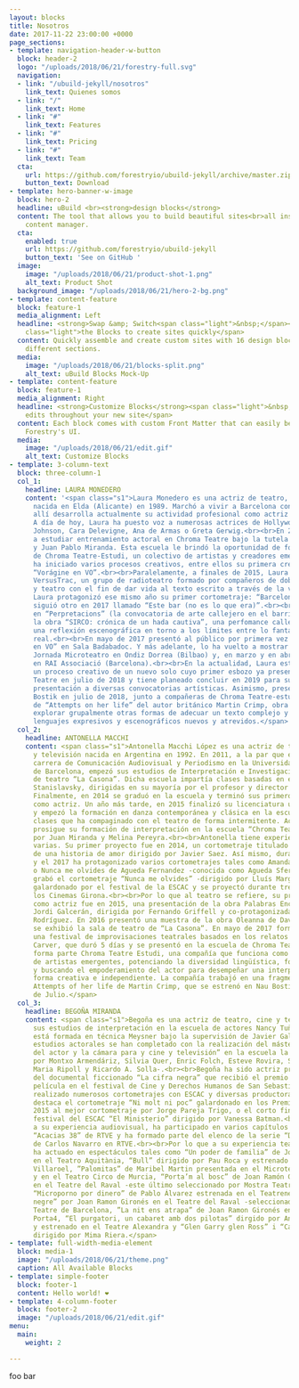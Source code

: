 ```yaml
---
layout: blocks
title: Nosotros
date: 2017-11-22 23:00:00 +0000
page_sections:
- template: navigation-header-w-button
  block: header-2
  logo: "/uploads/2018/06/21/forestry-full.svg"
  navigation:
  - link: "/ubuild-jekyll/nosotros"
    link_text: Quienes somos
  - link: "/"
    link_text: Home
  - link: "#"
    link_text: Features
  - link: "#"
    link_text: Pricing
  - link: "#"
    link_text: Team
  cta:
    url: https://github.com/forestryio/ubuild-jekyll/archive/master.zip
    button_text: Download
- template: hero-banner-w-image
  block: hero-2
  headline: uBuild <br><strong>design blocks</strong>
  content: The tool that allows you to build beautiful sites<br>all inside Forestry's
    content manager.
  cta:
    enabled: true
    url: https://github.com/forestryio/ubuild-jekyll
    button_text: 'See on GitHub '
  image:
    image: "/uploads/2018/06/21/product-shot-1.png"
    alt_text: Product Shot
  background_image: "/uploads/2018/06/21/hero-2-bg.png"
- template: content-feature
  block: feature-1
  media_alignment: Left
  headline: <strong>Swap &amp; Switch<span class="light">&nbsp;</span></strong><span
    class="light">the Blocks to create sites quickly</span>
  content: Quickly assemble and create custom sites with 16 design blocks for seven
    different sections.
  media:
    image: "/uploads/2018/06/21/blocks-split.png"
    alt_text: uBuild Blocks Mock-Up
- template: content-feature
  block: feature-1
  media_alignment: Right
  headline: <strong>Customize Blocks</strong><span class="light">&nbsp;to make quick
    edits throughout your new site</span>
  content: Each block comes with custom Front Matter that can easily be edited in
    Forestry's UI.
  media:
    image: "/uploads/2018/06/21/edit.gif"
    alt_text: Customize Blocks
- template: 3-column-text
  block: three-column-1
  col_1:
    headline: LAURA MONEDERO
    content: '<span class="s1">Laura Monedero es una actriz de teatro, doblaje y locutora,
      nacida en Elda (Alicante) en 1989. Marchó a vivir a Barcelona con 19 años y
      allí desarrolla actualmente su actividad profesional como actriz de doblaje.&nbsp;
      A día de hoy, Laura ha puesto voz a numerosas actrices de Hollywood, como Dakota
      Johnson, Cara Delevigne, Ana de Armas o Greta Gerwig.<br><br>En 2013 Laura comenzó
      a estudiar entrenamiento actoral en Chroma Teatre bajo la tutela de Melina Pereyra
      y Juan Pablo Miranda. Esta escuela le brindó la oportunidad de formar parte
      de Chroma Teatre-Estudi, un colectivo de artistas y creadores emergentes. Allí
      ha iniciado varios procesos creativos, entre ellos su primera creación teatral:
      “Vorágine en VO”.<br><br>Paralelamente, a finales de 2015, Laura fundó el colectivo
      VersusTrac, un grupo de radioteatro formado por compañeros de doblaje, radio
      y teatro con el fin de dar vida al texto escrito a través de la voz. Asimismo,
      Laura protagonizó ese mismo año su primer cortometraje: “Barcelona 24h” y le
      siguió otro en 2017 llamado “Este bar (no es lo que era)”.<br><br>En 2016 presentó
      en “Perpretacions” (la convocatoria de arte callejero en el barrio de Sant Martí)
      la obra “SIRCO: crónica de un hada cautiva”, una perfomance callejera que evocaba
      una reflexión escenográfica en torno a los límites entre lo fantástico y lo
      real.<br><br>En mayo de 2017 presentó al público por primera vez su solo “Vorágine
      en VO” en Sala Badabadoc. Y más adelante, lo ha vuelto a mostrar en la Segunda
      Jornada Microteatro en Ondiz Dorrea (Bilbao) y, en marzo y en abril de 2018,
      en RAI Associació (Barcelona).<br><br>En la actualidad, Laura está inmersa en
      un proceso creativo de un nuevo solo cuyo primer esbozo ya presentó en Chroma
      Teatre en julio de 2018 y tiene planeado concluir en 2019 para su posterior
      presentación a diversas convocatorias artísticas. Asimismo, presentó en Nau
      Bostik en julio de 2018, junto a compañeras de Chroma Teatre-estudi una adaptación
      de “Attempts on her life” del autor británico Martin Crimp, obra que le ha permitido
      explorar grupalmente otras formas de adecuar un texto complejo y sugestivo a
      lenguajes expresivos y escenográficos nuevos y atrevidos.</span>'
  col_2:
    headline: ANTONELLA MACCHI
    content: <span class="s1">Antonella Macchi López es una actriz de teatro, cine
      y televisión nacida en Argentina en 1992. En 2011, a la par que estudiaba la
      carrera de Comunicación Audiovisual y Periodismo en la Universidad Autónoma
      de Barcelona, empezó sus estudios de Interpretación e Investigación en la escuela
      de teatro “La Casona”. Dicha escuela impartía clases basadas en el método de
      Stanislavsky, dirigidas en su mayoría por el profesor y director Fernando Griffell.
      Finalmente, en 2014 se graduó en la escuela y terminó sus primeros estudios
      como actriz. Un año más tarde, en 2015 finalizó su licenciatura universitaria
      y empezó la formación en danza contemporánea y clásica en la escuela “Area Dansa”,
      clases que ha compaginado con el teatro de forma intermitente. Actualmente,
      prosigue su formación de interpretación en la escuela “Chroma Teatre”, dirigida
      por Juan Miranda y Melina Pereyra.<br><br>Antonella tiene experiencias cinematográficas
      varias. Su primer proyecto fue en 2014, un cortometraje titulado Relato incompleto
      de una historia de amor dirigido por Javier Saez. Así mismo, durante el 2014
      y el 2017 ha protagonizado varios cortometrajes tales como Amanda de Martí Ras
      o Nunca me olvides de Agueda Fernandez -conocida como Agueda Sfer-. En 2017
      grabó el cortometraje “Nunca me olvides” -dirigido por Lluís Margarit- que fue
      galardonado por el festival de la ESCAC y se proyectó durante tres semanas en
      los Cinemas Girona.<br><br>Por lo que al teatro se refiere, su primer estreno
      como actriz fue en 2015, una presentación de la obra Palabras Encadenadas de
      Jordi Galcerán, dirigida por Fernando Griffell y co-protagonizada por Ferran
      Rodríguez. En 2016 presentó una muestra de la obra Oleanna de David Mamet, que
      se exhibió la sala de teatro de “La Casona”. En mayo de 2017 formó parte de
      una festival de improvisaciones teatrales basados en los relatos de Raymond
      Carver, que duró 5 días y se presentó en la escuela de Chroma Teatre. Actualmente
      forma parte Chroma Teatre Estudi, una compañía que funciona como catalizadora
      de artistas emergentes, potenciando la diversidad lingüística, fomentando colaboraciones
      y buscando el empoderamiento del actor para desempeñar una interpretación de
      forma creativa e independiente. La compañía trabajó en una fragmento de la obra
      Attempts of her life de Martin Crimp, que se estrenó en Nau Bostik a finales
      de Julio.</span>
  col_3:
    headline: BEGOÑA MIRANDA
    content: <span class="s1">Begoña es una actriz de teatro, cine y televisión. Realizó
      sus estudios de interpretación en la escuela de actores Nancy Tuñon. Además
      está formada en técnica Meysner bajo la supervisión de Javier Galitó-Cava. Sus
      estudios actorales se han completado con la realización del máster “Trabajo
      del actor y la cámara para y cine y televisión” en la escuela la Bobina -dirigido
      por Montxo Armendáriz, Silvia Quer, Enric Folch, Esteve Rovira, Santiago Zannou,
      Maria Ripoll y Ricardo A. Solla-.<br><br>Begoña ha sido actriz protagonista
      del documental ficcionado “La cifra negra” que recibió el premio a la mejor
      película en el festival de Cine y Derechos Humanos de San Sebastián 2018. Ha
      realizado numerosos cortometrajes con ESCAC y diversas productoras. Entre ellos
      destaca el cortometraje “Ni molt ni poc” galardonado en los Premio Aspasios
      2015 al mejor cortometraje por Jorge Pareja Trigo, o el corto finalista del
      festival del ESCAC “El Ministerio” dirigido por Vanessa Batman.<br><br>En cuanto
      a su experiencia audiovisual, ha participado en varios capítulos de la serie
      “Acacias 38” de RTVE y ha formado parte del elenco de la serie “Derecho a Soñar”
      de Carlos Navarro en RTVE.<br><br>Por lo que a su experiencia teatral se refiere,
      ha actuado en espectáculos tales como “Un poder de familia” de Joan Ramon Gironés
      en el Teatro Aquitània, “Bull” dirigido por Pau Roca y estrenado en la sala
      Villaroel, ”Palomitas” de Maribel Martin presentada en el Microteatre de Barcelona
      y en el Teatro Circo de Murcia, “Porta’m al bosc” de Joan Ramón Gironés estrenada
      en el Teatre del Raval -este último seleccionado por Mostra Teatre de Barcelona-,
      “Microporno por dinero” de Pablo Álvarez estrenada en el Teatreneu, “Tot és
      negre” por Joan Ramon Gironés en el Teatre del Raval -seleccionada por Mostra
      Teatre de Barcelona, ”La nit ens atrapa” de Joan Ramon Gironés en el Teatre
      Porta4, “El purgatori, un cabaret amb dos pilotas” dirgido por Angel Miralles
      y estrenado en el Teatre Alexandra y “Glen Garry glen Ross” i “Carta d’una desconeguda”
      dirigido por Mima Riera.</span>
- template: full-width-media-element
  block: media-1
  image: "/uploads/2018/06/21/theme.png"
  caption: All Available Blocks
- template: simple-footer
  block: footer-1
  content: Hello world! ❤︎
- template: 4-column-footer
  block: footer-2
  image: "/uploads/2018/06/21/edit.gif"
menu:
  main:
    weight: 2

---
```

foo bar